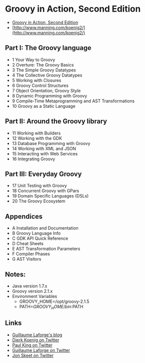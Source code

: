 Groovy in Action, Second Edition
================================

* [Groovy in Action, Second Edition](http://www.manning.com/koenig2/)
* [http://www.manning.com/koenig2/](http://www.manning.com/koenig2/)


Part I: The Groovy language
---------------------------
- 1 Your Way to Groovy
- 2 Overture: The Groovy Basics
- 3 The Simple Groovy Datatypes
- 4 The Collective Groovy Datatypes
- 5 Working with Closures
- 6 Groovy Control Structures
- 7 Object Orientation, Groovy Style
- 8 Dynamic Programming with Groovy
- 9 Compile-Time Metaprogramming and AST Transformations
- 10 Groovy as a Static Language


Part II: Around the Groovy library
----------------------------------
- 11 Working with Builders
- 12 Working with the GDK
- 13 Database Programming with Groovy
- 14 Working with XML and JSON
- 15 Interacting with Web Services
- 16 Integrating Groovy


Part III: Everyday Groovy
-------------------------
- 17 Unit Testing with Groovy
- 18 Concurrent Groovy with GPars
- 19 Domain Specific Languages (DSLs)
- 20 The Groovy Ecosystem


Appendices
----------
- A Installation and Documentation
- B Groovy Language Info
- C GDK API Quick Reference
- D Cheat Sheets
- E AST Transformation Parameters
- F Compiler Phases
- G AST Visitors


Notes:
------
* Java version 1.7.x
* Groovy version 2.1.x
* Environment Variables
    - GROOVY_HOME=/opt/groovy-2.1.5
    - PATH=$GROOVY_HOME/bin:$PATH


Links
-----
* [Guillaume Laforge's blog](http://glaforge.free.fr/weblog/index.php?catid=2&blogid=1 "Guillaume Laforge's blog")
* [Dierk Koenig on Twitter](http://twitter.com/mittie "Dierk Koenig on Twitter")
* [Paul King on Twitter](http://twitter.com/paulk_asert "Paul King on Twitter")
* [Guillaume Laforge on Twitter](http://twitter.com/glaforge "Guillaume Laforge on Twitter")
* [Jon Skeet on Twitter](http://twitter.com/jonskeet "Jon Skeet on Twitter")

